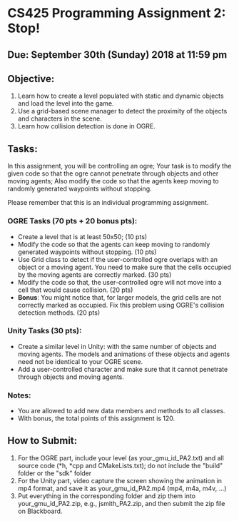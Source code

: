 # CS425 Programming Assignment 2: Stop!

## Due: September 30th (Sunday) 2018 at 11:59 pm

## Objective:

1. Learn how to create a level populated with static and dynamic objects and load the level into the game.
2. Use a grid-based scene manager to detect the proximity of the objects and characters in the scene. 
3. Learn how collision detection is done in OGRE. 

## Tasks:

In this assignment, you will be controlling an ogre; Your task is to
modify the given code so that the ogre cannot penetrate through objects and other moving agents;
Also modify the code so that the agents keep moving to randomly generated waypoints without stopping. 

Please remember that this is an individual programming assignment. 

### OGRE Tasks (70 pts + 20 bonus pts):

- Create a level that is at least 50x50; (10 pts)
- Modify the code so that the agents can keep moving to randomly generated waypoints without stopping. (10 pts)
- Use Grid class to detect if the user-controlled ogre overlaps with an object or a moving agent. You need to make sure that the cells occupied by the moving agents are correctly marked. (30 pts)
- Modify the code so that, the user-controlled ogre will not move into a cell that would cause collision. (20 pts)
- **Bonus**: You might notice that, for larger models, the grid cells are not correctly marked as occupied. Fix this problem using OGRE's collision detection methods. (20 pts)

### Unity Tasks (30 pts):
- Create a similar level in Unity: with the same number of objects and moving agents. The models and animations of these objects and agents need not be identical to your OGRE scene.
- Add a user-controlled character and make sure that it cannot penetrate through objects and moving agents. 

### Notes:
- You are allowed to add new data members and methods to all classes. 
- With bonus, the total points of this assignment is 120.

## How to Submit:
1. For the OGRE part, include your level (as your_gmu_id_PA2.txt) and all source code (*h, *cpp and CMakeLists.txt);  do not include the "build" folder  or the "sdk" folder
2. For the Unity part, video capture the screen showing the animation in mp4 format, and save it as your_gmu_id_PA2.mp4 (mp4, m4a, m4v, ...) 
3. Put everything in the corresponding folder and zip them into your_gmu_id_PA2.zip, e.g., jsmith_PA2.zip, and then submit the zip file on Blackboard.
